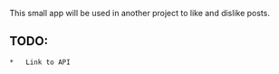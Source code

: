 This small app will be used in another project to like and dislike posts.

## TODO:
    *   Link to API